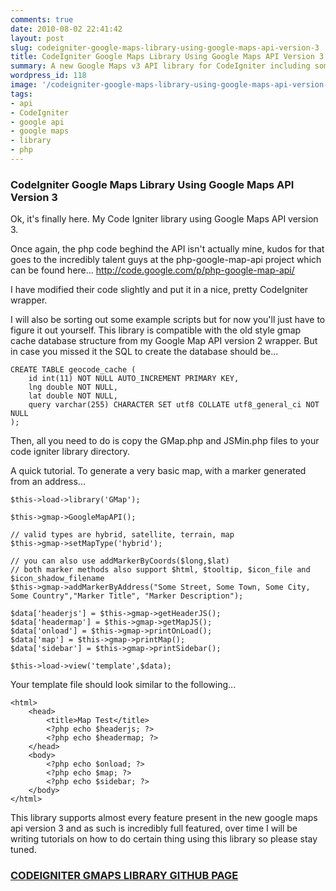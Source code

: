 ```yaml
---
comments: true
date: 2010-08-02 22:41:42
layout: post
slug: codeigniter-google-maps-library-using-google-maps-api-version-3
title: CodeIgniter Google Maps Library Using Google Maps API Version 3
summary: A new Google Maps v3 API library for CodeIgniter including some examples.
wordpress_id: 118
image: '/codeigniter-google-maps-library-using-google-maps-api-version-3/google.png'
tags:
- api
- CodeIgniter
- google api
- google maps
- library
- php
---
```


### CodeIgniter Google Maps Library Using Google Maps API Version 3

Ok, it's finally here. My Code Igniter library using Google Maps API version 3.

Once again, the php code beghind the API isn't actually mine, kudos for that goes to the incredibly talent guys at the php-google-map-api project which can be found here... http://code.google.com/p/php-google-map-api/

I have modified their code slightly and put it in a nice, pretty CodeIgniter wrapper.

I will also be sorting out some example scripts but for now you'll just have to figure it out yourself. This library is compatible with the old style gmap cache database structure from my Google Map API version 2 wrapper. But in case you missed it the SQL to create the database should be...

    CREATE TABLE geocode_cache (
        id int(11) NOT NULL AUTO_INCREMENT PRIMARY KEY,
        lng double NOT NULL,
        lat double NOT NULL,
        query varchar(255) CHARACTER SET utf8 COLLATE utf8_general_ci NOT NULL
    );

Then, all you need to do is copy the GMap.php and JSMin.php files to your code igniter library directory.

A quick tutorial. To generate a very basic map, with a marker generated from an address...

    $this->load->library('GMap');

    $this->gmap->GoogleMapAPI();

    // valid types are hybrid, satellite, terrain, map
    $this->gmap->setMapType('hybrid');

    // you can also use addMarkerByCoords($long,$lat)
    // both marker methods also support $html, $tooltip, $icon_file and $icon_shadow_filename
    $this->gmap->addMarkerByAddress("Some Street, Some Town, Some City, Some Country","Marker Title", "Marker Description");

    $data['headerjs'] = $this->gmap->getHeaderJS();
    $data['headermap'] = $this->gmap->getMapJS();
    $data['onload'] = $this->gmap->printOnLoad();
    $data['map'] = $this->gmap->printMap();
    $data['sidebar'] = $this->gmap->printSidebar();

    $this->load->view('template',$data);

Your template file should look similar to the following...

    <html>
        <head>
            <title>Map Test</title>
            <?php echo $headerjs; ?>
            <?php echo $headermap; ?>
        </head>
        <body>
            <?php echo $onload; ?>
            <?php echo $map; ?>
            <?php echo $sidebar; ?>
        </body>
    </html>

This library supports almost every feature present in the new google maps api version 3 and as such is incredibly full featured, over time I will be writing tutorials on how to do certain thing using this library so please stay tuned.

### [CODEIGNITER GMAPS LIBRARY GITHUB PAGE](https://github.com/gkwelding/GoogleMapsV3CI)
